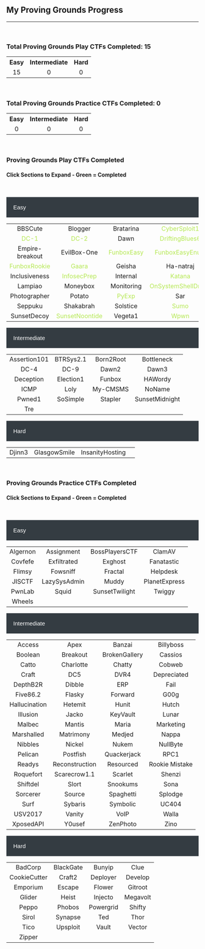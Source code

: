 ## My Proving Grounds Progress

---

<br>

### Total Proving Grounds Play CTFs Completed: 15

<table>
  <tr>
    <th style="text-align:center">Easy</th>
    <th style="text-align:center">Intermediate</th>
    <th style="text-align:center">Hard</th>
  </tr>
  <tr>
    <td style="text-align:center">15</td>
    <td style="text-align:center">0</td>
    <td style="text-align:center">0</td>
  </tr>
</table>

<br>

### Total Proving Grounds Practice CTFs Completed: 0

<table>
  <tr>
    <th style="text-align:center">Easy</th>
    <th style="text-align:center">Intermediate</th>
    <th style="text-align:center">Hard</th>
  </tr>
  <tr>
    <td style="text-align:center">0</td>
    <td style="text-align:center">0</td>
    <td style="text-align:center">0</td>
  </tr>
</table>

<br>

<html>
<head>
<meta name="viewport" content="width=device-width, initial-scale=1">
<style>
.collapsible {
  background-color: #343C42;
  color: white;
  cursor: pointer;
  padding: 18px;
  width: 100%;
  border: none;
  text-align: left;
  outline: none;
  font-size: 15px;
}

.active, .collapsible:hover {
  background-color: #777777;
}

.content {
  padding: 0 18px;
  max-height: 0;
  overflow: hidden;
  transition: max-height 0.2s ease-out;
  color: #EAEAEA
  background-color: #F1F1F1;
}
</style>
</head>
<body>

<h3>Proving Grounds Play CTFs Completed</h3>
<h4>Click Sections to Expand - Green = Completed</h4>

<br>

<button class="collapsible">Easy</button>
<div class="content">
  <table>
    <tr>
      <td style="text-align:center">BBSCute</td>
      <td style="text-align:center">Blogger</td>
      <td style="text-align:center">Bratarina</td>
      <td style="color:#B5E853;text-align:center">CyberSploit1</td>
    </tr>
    <tr>
      <td style="color:#B5E853;text-align:center">DC-1</td>
      <td style="color:#B5E853;text-align:center">DC-2</td>
      <td style="text-align:center">Dawn</td>
      <td style="color:#B5E853;text-align:center">DriftingBlues6</td>
    </tr>
    <tr>
      <td style="text-align:center">Empire-breakout</td>
      <td style="text-align:center">EvilBox-One</td>
      <td style="color:#B5E853;text-align:center">FunboxEasy</td>
      <td style="color:#B5E853;text-align:center">FunboxEasyEnum</td>
    </tr>
    <tr>
      <td style="color:#B5E853;text-align:center">FunboxRookie</td>
      <td style="color:#B5E853;text-align:center">Gaara</td>
      <td style="text-align:center">Geisha</td>
      <td style="text-align:center">Ha-natraj</td>
    </tr>
    <tr>
      <td style="text-align:center">Inclusiveness</td>
      <td style="color:#B5E853;text-align:center">InfosecPrep</td>
      <td style="text-align:center">Internal</td>
      <td style="color:#B5E853;text-align:center">Katana</td>
    </tr>
    <tr>
      <td style="text-align:center">Lampiao</td>
      <td style="text-align:center">Moneybox</td>
      <td style="text-align:center">Monitoring</td>
      <td style="color:#B5E853;text-align:center">OnSystemShellDredd</td>
    </tr>
    <tr>
      <td style="text-align:center">Photographer</td>
      <td style="text-align:center">Potato</td>
      <td style="color:#B5E853;text-align:center">PyExp</td>
      <td style="text-align:center">Sar</td>
    </tr>
    <tr>
      <td style="text-align:center">Seppuku</td>
      <td style="text-align:center">Shakabrah</td>
      <td style="text-align:center">Solstice</td>
      <td style="color:#B5E853;text-align:center">Sumo</td>
    </tr>
    <tr>
      <td style="text-align:center">SunsetDecoy</td>
      <td style="color:#B5E853;text-align:center">SunsetNoontide</td>
      <td style="text-align:center">Vegeta1</td>
      <td style="color:#B5E853;text-align:center">Wpwn</td>
    </tr>
  </table>
</div>
<button class="collapsible">Intermediate</button>
<div class="content">
  <table>
    <tr>
      <td style="text-align:center">Assertion101</td>
      <td style="text-align:center">BTRSys2.1</td>
      <td style="text-align:center">Born2Root</td>
      <td style="text-align:center">Bottleneck</td>
    </tr>
    <tr>
      <td style="text-align:center">DC-4</td>
      <td style="text-align:center">DC-9</td>
      <td style="text-align:center">Dawn2</td>
      <td style="text-align:center">Dawn3</td>
    </tr>
    <tr>
      <td style="text-align:center">Deception</td>
      <td style="text-align:center">Election1</td>
      <td style="text-align:center">Funbox</td>
      <td style="text-align:center">HAWordy</td>
    </tr>
    <tr>
      <td style="text-align:center">ICMP</td>
      <td style="text-align:center">Loly</td>
      <td style="text-align:center">My-CMSMS</td>
      <td style="text-align:center">NoName</td>
    </tr>
    <tr>
      <td style="text-align:center">Pwned1</td>
      <td style="text-align:center">SoSimple</td>
      <td style="text-align:center">Stapler</td>
      <td style="text-align:center">SunsetMidnight</td>
    </tr>
    <tr>
      <td style="text-align:center">Tre</td>
      <td style="text-align:center"></td>
      <td style="text-align:center"></td>
      <td style="text-align:center"></td>
    </tr>
  </table>
</div>
<button class="collapsible">Hard</button>
<div class="content">
  <table>
    <tr>
      <td style="text-align:center">Djinn3</td>
      <td style="text-align:center">GlasgowSmile</td>
      <td style="text-align:center">InsanityHosting</td>
      <td style="text-align:center"></td>
    </tr>
  </table>
</div>

<br>

<h3>Proving Grounds Practice CTFs Completed</h3>
<h4>Click Sections to Expand - Green = Completed</h4>

<br>

<button class="collapsible">Easy</button>
<div class="content">
  <table>
    <tr>
      <td style="text-align:center">Algernon</td>
      <td style="text-align:center">Assignment</td>
      <td style="text-align:center">BossPlayersCTF</td>
      <td style="text-align:center">ClamAV</td>
    </tr>
    <tr>
      <td style="text-align:center">Covfefe</td>
      <td style="text-align:center">Exfiltrated</td>
      <td style="text-align:center">Exghost</td>
      <td style="text-align:center">Fanatastic</td>
    </tr>
    <tr>
      <td style="text-align:center">Flimsy</td>
      <td style="text-align:center">Fowsniff</td>
      <td style="text-align:center">Fractal</td>
      <td style="text-align:center">Helpdesk</td>
    </tr>
    <tr>
      <td style="text-align:center">JISCTF</td>
      <td style="text-align:center">LazySysAdmin</td>
      <td style="text-align:center">Muddy</td>
      <td style="text-align:center">PlanetExpress</td>
    </tr>
    <tr>
      <td style="text-align:center">PwnLab</td>
      <td style="text-align:center">Squid</td>
      <td style="text-align:center">SunsetTwilight</td>
      <td style="text-align:center">Twiggy</td>
    </tr>
    <tr>
      <td style="text-align:center">Wheels</td>
      <td style="text-align:center"></td>
      <td style="text-align:center"></td>
      <td style="text-align:center"></td>
    </tr>
  </table>
</div>
<button class="collapsible">Intermediate</button>
<div class="content">
  <table>
    <tr>
      <td style="text-align:center">Access</td>
      <td style="text-align:center">Apex</td>
      <td style="text-align:center">Banzai</td>
      <td style="text-align:center">Billyboss</td>
    </tr>
    <tr>
      <td style="text-align:center">Boolean</td>
      <td style="text-align:center">Breakout</td>
      <td style="text-align:center">BrokenGallery</td>
      <td style="text-align:center">Cassios</td>
    </tr>
    <tr>
      <td style="text-align:center">Catto</td>
      <td style="text-align:center">Charlotte</td>
      <td style="text-align:center">Chatty</td>
      <td style="text-align:center">Cobweb</td>
    </tr>
    <tr>
      <td style="text-align:center">Craft</td>
      <td style="text-align:center">DC5</td>
      <td style="text-align:center">DVR4</td>
      <td style="text-align:center">Depreciated</td>
    </tr>
    <tr>
      <td style="text-align:center">DepthB2R</td>
      <td style="text-align:center">Dibble</td>
      <td style="text-align:center">ERP</td>
      <td style="text-align:center">Fail</td>
    </tr>
    <tr>
      <td style="text-align:center">Five86.2</td>
      <td style="text-align:center">Flasky</td>
      <td style="text-align:center">Forward</td>
      <td style="text-align:center">G00g</td>
    </tr>
    <tr>
      <td style="text-align:center">Hallucination</td>
      <td style="text-align:center">Hetemit</td>
      <td style="text-align:center">Hunit</td>
      <td style="text-align:center">Hutch</td>
    </tr>
    <tr>
      <td style="text-align:center">Illusion</td>
      <td style="text-align:center">Jacko</td>
      <td style="text-align:center">KeyVault</td>
      <td style="text-align:center">Lunar</td>
    </tr>
    <tr>
      <td style="text-align:center">Malbec</td>
      <td style="text-align:center">Mantis</td>
      <td style="text-align:center">Maria</td>
      <td style="text-align:center">Marketing</td>
    </tr>
    <tr>
      <td style="text-align:center">Marshalled</td>
      <td style="text-align:center">Matrimony</td>
      <td style="text-align:center">Medjed</td>
      <td style="text-align:center">Nappa</td>
    </tr>
    <tr>
      <td style="text-align:center">Nibbles</td>
      <td style="text-align:center">Nickel</td>
      <td style="text-align:center">Nukem</td>
      <td style="text-align:center">NullByte</td>
    </tr>
    <tr>
      <td style="text-align:center">Pelican</td>
      <td style="text-align:center">Postfish</td>
      <td style="text-align:center">Quackerjack</td>
      <td style="text-align:center">RPC1</td>
    </tr>
    <tr>
      <td style="text-align:center">Readys</td>
      <td style="text-align:center">Reconstruction</td>
      <td style="text-align:center">Resourced</td>
      <td style="text-align:center">Rookie Mistake</td>
    </tr>
    <tr>
      <td style="text-align:center">Roquefort</td>
      <td style="text-align:center">Scarecrow1.1</td>
      <td style="text-align:center">Scarlet</td>
      <td style="text-align:center">Shenzi</td>
    </tr>
    <tr>
      <td style="text-align:center">Shiftdel</td>
      <td style="text-align:center">Slort</td>
      <td style="text-align:center">Snookums</td>
      <td style="text-align:center">Sona</td>
    </tr>
    <tr>
      <td style="text-align:center">Sorcerer</td>
      <td style="text-align:center">Source</td>
      <td style="text-align:center">Spaghetti</td>
      <td style="text-align:center">Splodge</td>
    </tr>
    <tr>
      <td style="text-align:center">Surf</td>
      <td style="text-align:center">Sybaris</td>
      <td style="text-align:center">Symbolic</td>
      <td style="text-align:center">UC404</td>
    </tr>
    <tr>
      <td style="text-align:center">USV2017</td>
      <td style="text-align:center">Vanity</td>
      <td style="text-align:center">VoIP</td>
      <td style="text-align:center">Walla</td>
    </tr>
    <tr>
      <td style="text-align:center">XposedAPI</td>
      <td style="text-align:center">Y0usef</td>
      <td style="text-align:center">ZenPhoto</td>
      <td style="text-align:center">Zino</td>
    </tr>
  </table>
</div>
<button class="collapsible">Hard</button>
<div class="content">
  <table>
    <tr>
      <td style="text-align:center">BadCorp</td>
      <td style="text-align:center">BlackGate</td>
      <td style="text-align:center">Bunyip</td>
      <td style="text-align:center">Clue</td>
    </tr>
    <tr>
      <td style="text-align:center">CookieCutter</td>
      <td style="text-align:center">Craft2</td>
      <td style="text-align:center">Deployer</td>
      <td style="text-align:center">Develop</td>
    </tr>
    <tr>
      <td style="text-align:center">Emporium</td>
      <td style="text-align:center">Escape</td>
      <td style="text-align:center">Flower</td>
      <td style="text-align:center">Gitroot</td>
    </tr>
    <tr>
      <td style="text-align:center">Glider</td>
      <td style="text-align:center">Heist</td>
      <td style="text-align:center">Injecto</td>
      <td style="text-align:center">Megavolt</td>
    </tr>
    <tr>
      <td style="text-align:center">Peppo</td>
      <td style="text-align:center">Phobos</td>
      <td style="text-align:center">Powergrid</td>
      <td style="text-align:center">Shifty</td>
    </tr>
    <tr>
      <td style="text-align:center">Sirol</td>
      <td style="text-align:center">Synapse</td>
      <td style="text-align:center">Ted</td>
      <td style="text-align:center">Thor</td>
    </tr>
    <tr>
      <td style="text-align:center">Tico</td>
      <td style="text-align:center">Upsploit</td>
      <td style="text-align:center">Vault</td>
      <td style="text-align:center">Vector</td>
    </tr>
    <tr>
      <td style="text-align:center">Zipper</td>
      <td style="text-align:center"></td>
      <td style="text-align:center"></td>
      <td style="text-align:center"></td>
    </tr>
  </table>
</div>




<script>
var coll = document.getElementsByClassName("collapsible");
var i;

for (i = 0; i < coll.length; i++) {
  coll[i].addEventListener("click", function() {
    this.classList.toggle("active");
    var content = this.nextElementSibling;
    if (content.style.maxHeight){
      content.style.maxHeight = null;
    } else {
      content.style.maxHeight = content.scrollHeight + "px";
    } 
  });
}
</script>

</body>
</html>